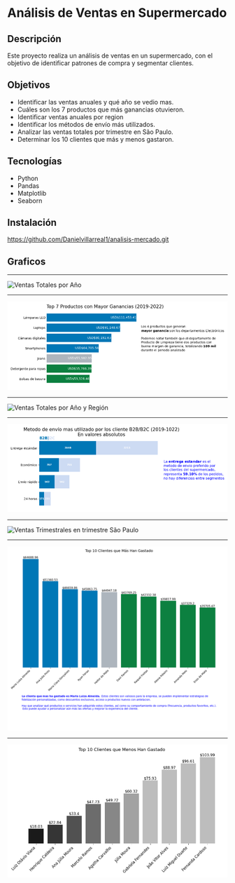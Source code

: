 # Análisis de Ventas en Supermercado

## Descripción
Este proyecto realiza un análisis de ventas en un supermercado, con el objetivo de identificar patrones de compra y segmentar clientes.

## Objetivos
- Identificar las ventas anuales y qué año se vedio mas.
- Cuáles son los 7 productos que más ganancias otuvieron.
- Identificar ventas anuales por region
- Identificar los métodos de envío más utilizados.
- Analizar las ventas totales por trimestre en São Paulo.
- Determinar los 10 clientes que más y menos gastaron.

## Tecnologías
- Python
- Pandas
- Matplotlib
- Seaborn


## Instalación
https://github.com/Danielvillarreal1/analisis-mercado.git

## Graficos
--------------------------------
![Ventas Totales por Año](img/ventas-totales-año.png)

--------------------------------
![Top 7 Productos con Mayor Ganancias](img/top7-productos.png)

--------------------------------
![Ventas Totales por Año y Región](img/ventas-año-region.png)

--------------------------------
![Metodo de envío mas utilizado](img/envio-mas-utilizado.png)

--------------------------------
![Ventas Trimestrales en trimestre São Paulo ](img/ventas-trimestre-SãoPaulo.png)

--------------------------------
![Top 10 Clientes que Más Han Gastado](img/top10-clientes.png)

--------------------------------
![Top 10 clientes que menos han gastado](img/top10-clientes-menos-gasto.png)
